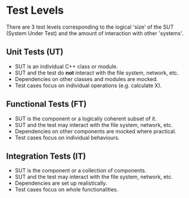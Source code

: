# Test Levels

There are 3 test levels corresponding to the logical 'size' of the SUT
(System Under Test) and the amount of interaction with other 'systems'.


## Unit Tests (UT)
- SUT is an individual C++ class or module.
- SUT and the test do **not** interact with the file system, network, etc.
- Dependencies on other classes and modules are mocked.
- Test cases focus on individual operations (e.g. calculate X).

## Functional Tests (FT)
- SUT is the component or a logically coherent subset of it.
- SUT and the test may interact with the file system, network, etc.
- Dependencies on other components are mocked where practical.
- Test cases focus on individual behaviours.

## Integration Tests (IT)
- SUT is the component or a collection of components.
- SUT and the test may interact with the file system, network, etc.
- Dependencies are set up realistically.
- Test cases focus on whole functionalities.
